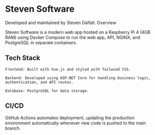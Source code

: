 # Steven Software

Developed and maintained by Steven Dalfall.
Overview

Steven Software is a modern web app hosted on a Raspberry Pi 4 (4GB RAM) using Docker Compose to run the web app, API, NGINX, and PostgreSQL in separate containers.

## Tech Stack

    Frontend: Built with Vue.js and styled with Tailwind CSS.

    Backend: Developed using ASP.NET Core for handling business logic, authentication, and API routes.

    Database: PostgreSQL for data storage.

## CI/CD

GitHub Actions automates deployment, updating the production environment automatically whenever new code is pushed to the main branch.